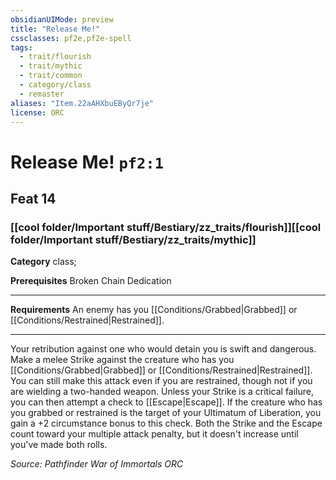 ```yaml
---
obsidianUIMode: preview
title: "Release Me!"
cssclasses: pf2e,pf2e-spell
tags:
  - trait/flourish
  - trait/mythic
  - trait/common
  - category/class
  - remaster
aliases: "Item.22aAHXbuEByQr7je"
license: ORC
---
```

# Release Me! `pf2:1`
## Feat 14
### [[cool folder/Important stuff/Bestiary/zz_traits/flourish]][[cool folder/Important stuff/Bestiary/zz_traits/mythic]]

**Category** class; 



**Prerequisites** Broken Chain Dedication
* * *
**Requirements** An enemy has you [[Conditions/Grabbed|Grabbed]] or [[Conditions/Restrained|Restrained]].

* * *

Your retribution against one who would detain you is swift and dangerous. Make a melee Strike against the creature who has you [[Conditions/Grabbed|Grabbed]] or [[Conditions/Restrained|Restrained]]. You can still make this attack even if you are restrained, though not if you are wielding a two-handed weapon. Unless your Strike is a critical failure, you can then attempt a check to [[Escape|Escape]]. If the creature who has you grabbed or restrained is the target of your Ultimatum of Liberation, you gain a +2 circumstance bonus to this check. Both the Strike and the Escape count toward your multiple attack penalty, but it doesn't increase until you've made both rolls.

*Source: Pathfinder War of Immortals*
*ORC*